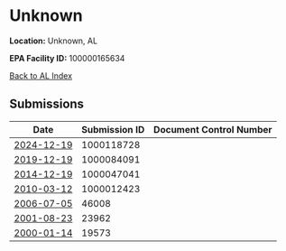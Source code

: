 # Unknown

**Location:** Unknown, AL

**EPA Facility ID:** 100000165634

[Back to AL Index](../../index.md)

## Submissions

| Date | Submission ID | Document Control Number |
|------|--------------|-------------------------|
| [2024-12-19](submissions/1000118728.md) | 1000118728 |  |
| [2019-12-19](submissions/1000084091.md) | 1000084091 |  |
| [2014-12-19](submissions/1000047041.md) | 1000047041 |  |
| [2010-03-12](submissions/1000012423.md) | 1000012423 |  |
| [2006-07-05](submissions/46008.md) | 46008 |  |
| [2001-08-23](submissions/23962.md) | 23962 |  |
| [2000-01-14](submissions/19573.md) | 19573 |  |
